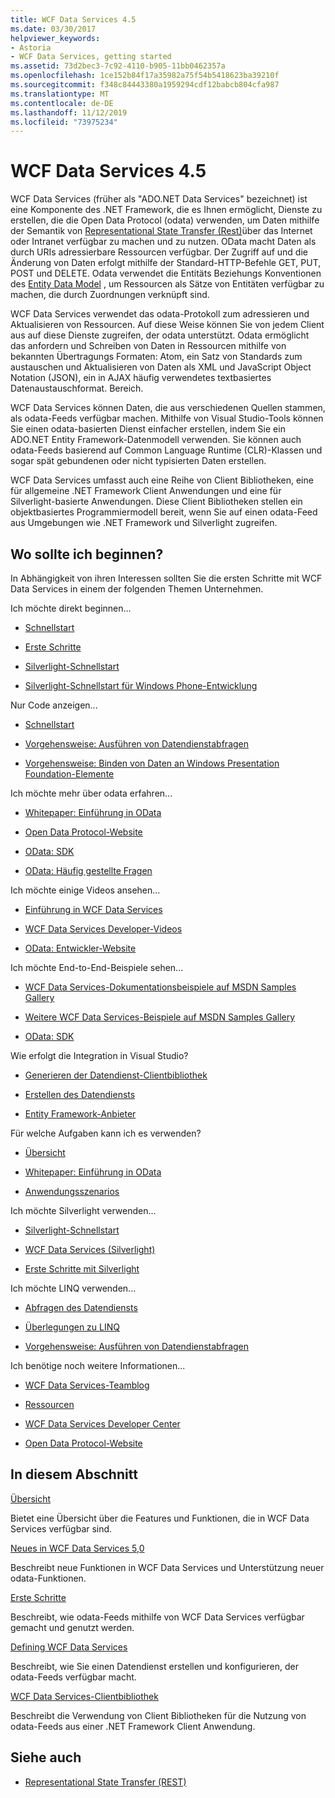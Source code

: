 ```yaml
---
title: WCF Data Services 4.5
ms.date: 03/30/2017
helpviewer_keywords:
- Astoria
- WCF Data Services, getting started
ms.assetid: 73d2bec3-7c92-4110-b905-11bb0462357a
ms.openlocfilehash: 1ce152b84f17a35982a75f54b5418623ba39210f
ms.sourcegitcommit: f348c84443380a1959294cdf12babcb804cfa987
ms.translationtype: MT
ms.contentlocale: de-DE
ms.lasthandoff: 11/12/2019
ms.locfileid: "73975234"
---
```

# <a name="wcf-data-services-45"></a>WCF Data Services 4.5

WCF Data Services (früher als "ADO.NET Data Services" bezeichnet) ist eine Komponente des .NET Framework, die es Ihnen ermöglicht, Dienste zu erstellen, die die Open Data Protocol (odata) verwenden, um Daten mithilfe der Semantik von [Representational State Transfer (Rest)](https://go.microsoft.com/fwlink/?LinkId=113919)über das Internet oder Intranet verfügbar zu machen und zu nutzen. OData macht Daten als durch URIs adressierbare Ressourcen verfügbar. Der Zugriff auf und die Änderung von Daten erfolgt mithilfe der Standard-HTTP-Befehle GET, PUT, POST und DELETE. Odata verwendet die Entitäts Beziehungs Konventionen des [Entity Data Model](../adonet/entity-data-model.md) , um Ressourcen als Sätze von Entitäten verfügbar zu machen, die durch Zuordnungen verknüpft sind.

WCF Data Services verwendet das odata-Protokoll zum adressieren und Aktualisieren von Ressourcen. Auf diese Weise können Sie von jedem Client aus auf diese Dienste zugreifen, der odata unterstützt. Odata ermöglicht das anfordern und Schreiben von Daten in Ressourcen mithilfe von bekannten Übertragungs Formaten: Atom, ein Satz von Standards zum austauschen und Aktualisieren von Daten als XML und JavaScript Object Notation (JSON), ein in AJAX häufig verwendetes textbasiertes Datenaustauschformat. Bereich.

WCF Data Services können Daten, die aus verschiedenen Quellen stammen, als odata-Feeds verfügbar machen. Mithilfe von Visual Studio-Tools können Sie einen odata-basierten Dienst einfacher erstellen, indem Sie ein ADO.NET Entity Framework-Datenmodell verwenden. Sie können auch odata-Feeds basierend auf Common Language Runtime (CLR)-Klassen und sogar spät gebundenen oder nicht typisierten Daten erstellen.

WCF Data Services umfasst auch eine Reihe von Client Bibliotheken, eine für allgemeine .NET Framework Client Anwendungen und eine für Silverlight-basierte Anwendungen. Diese Client Bibliotheken stellen ein objektbasiertes Programmiermodell bereit, wenn Sie auf einen odata-Feed aus Umgebungen wie .NET Framework und Silverlight zugreifen.

## <a name="where-should-i-start"></a>Wo sollte ich beginnen?

In Abhängigkeit von ihren Interessen sollten Sie die ersten Schritte mit WCF Data Services in einem der folgenden Themen Unternehmen.

Ich möchte direkt beginnen…

- [Schnellstart](quickstart-wcf-data-services.md)

- [Erste Schritte](getting-started-with-wcf-data-services.md)

- [Silverlight-Schnellstart](https://go.microsoft.com/fwlink/?LinkID=192782)

- [Silverlight-Schnellstart für Windows Phone-Entwicklung](https://go.microsoft.com/fwlink/?LinkID=214535)

Nur Code anzeigen...

- [Schnellstart](quickstart-wcf-data-services.md)

- [Vorgehensweise: Ausführen von Datendienstabfragen](how-to-execute-data-service-queries-wcf-data-services.md)

- [Vorgehensweise: Binden von Daten an Windows Presentation Foundation-Elemente](bind-data-to-wpf-elements-wcf-data-services.md)

Ich möchte mehr über odata erfahren...

- [Whitepaper: Einführung in OData](https://go.microsoft.com/fwlink/?LinkId=220867)

- [Open Data Protocol-Website](https://go.microsoft.com/fwlink/?LinkID=184554)

- [OData: SDK](https://go.microsoft.com/fwlink/?LinkID=185248)

- [OData: Häufig gestellte Fragen](https://go.microsoft.com/fwlink/?LinkId=185867)

Ich möchte einige Videos ansehen...

- [Einführung in WCF Data Services](https://go.microsoft.com/fwlink/?LinkId=220864)

- [WCF Data Services Developer-Videos](https://go.microsoft.com/fwlink/?LinkId=220861)

- [OData: Entwickler-Website](https://go.microsoft.com/fwlink/?LinkId=185866)

Ich möchte End-to-End-Beispiele sehen...

- [WCF Data Services-Dokumentationsbeispiele auf MSDN Samples Gallery](https://go.microsoft.com/fwlink/?LinkID=220865)

- [Weitere WCF Data Services-Beispiele auf MSDN Samples Gallery](https://go.microsoft.com/fwlink/?LinkId=220866)

- [OData: SDK](https://go.microsoft.com/fwlink/?LinkID=185248)

Wie erfolgt die Integration in Visual Studio?

- [Generieren der Datendienst-Clientbibliothek](generating-the-data-service-client-library-wcf-data-services.md)

- [Erstellen des Datendiensts](creating-the-data-service.md)

- [Entity Framework-Anbieter](entity-framework-provider-wcf-data-services.md)

Für welche Aufgaben kann ich es verwenden?

- [Übersicht](wcf-data-services-overview.md)

- [Whitepaper: Einführung in OData](https://go.microsoft.com/fwlink/?LinkId=220867)

- [Anwendungsszenarios](application-scenarios-wcf-data-services.md)

Ich möchte Silverlight verwenden...

- [Silverlight-Schnellstart](https://go.microsoft.com/fwlink/?LinkID=192782)

- [WCF Data Services (Silverlight)](https://go.microsoft.com/fwlink/?LinkID=143149)

- [Erste Schritte mit Silverlight](https://go.microsoft.com/fwlink/?LinkId=148366)

Ich möchte LINQ verwenden...

- [Abfragen des Datendiensts](querying-the-data-service-wcf-data-services.md)

- [Überlegungen zu LINQ](linq-considerations-wcf-data-services.md)

- [Vorgehensweise: Ausführen von Datendienstabfragen](how-to-execute-data-service-queries-wcf-data-services.md)

Ich benötige noch weitere Informationen...

- [WCF Data Services-Teamblog](https://go.microsoft.com/fwlink/?LinkID=150511)

- [Ressourcen](wcf-data-services-resources.md)

- [WCF Data Services Developer Center](https://go.microsoft.com/fwlink/?LinkId=220868)

- [Open Data Protocol-Website](https://go.microsoft.com/fwlink/?LinkID=184554)

## <a name="in-this-section"></a>In diesem Abschnitt

[Übersicht](wcf-data-services-overview.md)

Bietet eine Übersicht über die Features und Funktionen, die in WCF Data Services verfügbar sind.

[Neues in WCF Data Services 5,0](https://docs.microsoft.com/previous-versions/dotnet/wcf-data-services/ee373845(v=vs.103))

Beschreibt neue Funktionen in WCF Data Services und Unterstützung neuer odata-Funktionen.

[Erste Schritte](getting-started-with-wcf-data-services.md)

Beschreibt, wie odata-Feeds mithilfe von WCF Data Services verfügbar gemacht und genutzt werden.

[Defining WCF Data Services](defining-wcf-data-services.md)

Beschreibt, wie Sie einen Datendienst erstellen und konfigurieren, der odata-Feeds verfügbar macht.

[WCF Data Services-Clientbibliothek](wcf-data-services-client-library.md)

Beschreibt die Verwendung von Client Bibliotheken für die Nutzung von odata-Feeds aus einer .NET Framework Client Anwendung.

## <a name="see-also"></a>Siehe auch

- [Representational State Transfer (REST)](https://go.microsoft.com/fwlink/?LinkId=113919)
